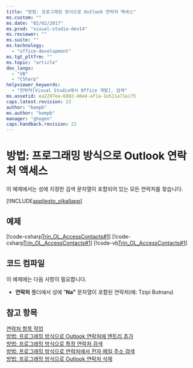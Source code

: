 ```yaml
---
title: "방법: 프로그래밍 방식으로 Outlook 연락처 액세스"
ms.custom: ""
ms.date: "02/02/2017"
ms.prod: "visual-studio-dev14"
ms.reviewer: ""
ms.suite: ""
ms.technology: 
  - "office-development"
ms.tgt_pltfrm: ""
ms.topic: "article"
dev_langs: 
  - "VB"
  - "CSharp"
helpviewer_keywords: 
  - "연락처[Visual Studio에서 Office 개발], 검색"
ms.assetid: ea2297ea-6802-40e4-af1a-1e511a71ec75
caps.latest.revision: 23
author: "kempb"
ms.author: "kempb"
manager: "ghogen"
caps.handback.revision: 22
---
```

# 방법: 프로그래밍 방식으로 Outlook 연락처 액세스
  이 예제에서는 성에 지정한 검색 문자열이 포함되어 있는 모든 연락처를 찾습니다.  
  
 [!INCLUDE[appliesto_olkallapp](../vsto/includes/appliesto-olkallapp-md.md)]  
  
## 예제  
 [!code-csharp[Trin_OL_AccessContacts#1](../snippets/csharp/VS_Snippets_OfficeSP/Trin_OL_AccessContacts/CS/trin_ol_accesscontacts/thisaddin.cs#1)]
 [!code-csharp[Trin_OL_AccessContacts#1](../snippets/csharp/VS_Snippets_OfficeSP/Trin_OL_AccessContacts/CS/backup/trin_ol_accesscontacts/thisaddin.cs#1)]
 [!code-vb[Trin_OL_AccessContacts#1](../snippets/visualbasic/VS_Snippets_OfficeSP/Trin_OL_AccessContacts/VB/thisaddin.vb#1)]  
  
## 코드 컴파일  
 이 예제에는 다음 사항이 필요합니다.  
  
-   **연락처** 폴더에서 성에 "**Na"** 문자열이 포함된 연락처\(예: Tzipi Butnaru\)  
  
## 참고 항목  
 [연락처 항목 작업](../vsto/working-with-contact-items.md)   
 [방법: 프로그래밍 방식으로 Outlook 연락처에 엔트리 추가](../vsto/how-to-programmatically-add-an-entry-to-outlook-contacts.md)   
 [방법: 프로그래밍 방식으로 특정 연락처 검색](../vsto/how-to-programmatically-search-for-a-specific-contact.md)   
 [방법: 프로그래밍 방식으로 연락처에서 전자 메일 주소 검색](../vsto/how-to-programmatically-search-for-an-e-mail-address-in-contacts.md)   
 [방법: 프로그래밍 방식으로 Outlook 연락처 삭제](../vsto/how-to-programmatically-delete-outlook-contacts.md)  
  
  